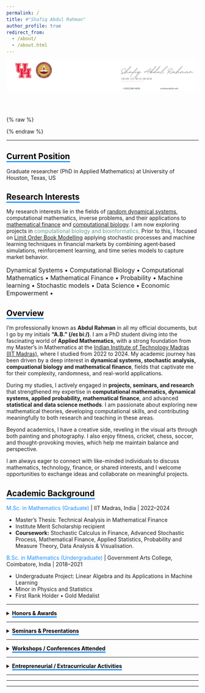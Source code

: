 ```yaml
---
permalink: /
title: #"Shafiq Abdul Rahman"
author_profile: true
redirect_from: 
  - /about/
  - /about.html
---
```

![Image Alt Text](/images/6.jpg)
<!-- Comment this line -->


<div id="typewriter-container" style="margin-top:30px; text-align:left;">
  <div id="typewriter" style="font-size:1.1em; color:#1E90FF; font-weight:500;"></div>
</div>

<style>
#typewriter::after {
  content: '|';
  color: #1E90FF;
  animation: blink 0.7s infinite;
}
@keyframes blink {
  0%, 50% { opacity: 1; }
  51%, 100% { opacity: 0; }
}
</style>

{% raw %}
<script>
document.addEventListener("DOMContentLoaded", function() {
  const text = "Hi, Welcome to my website! Thanks for stopping by — you can scroll down to see more 😄";
  const el = document.getElementById("typewriter");
  let i = 0;

  function type() {
    if (i < text.length) {
      el.textContent += text.charAt(i);
      i++;
      setTimeout(type, 70); // typing speed
    } else {
      // stop the blinking cursor after typing finishes
      el.style.setProperty("--blink", "none");
      const styleEl = document.createElement("style");
      styleEl.innerHTML = "#typewriter::after { animation: none; }";
      document.head.appendChild(styleEl);
    }
  }

  type();
});
</script>
{% endraw %}

---
## <span style="border-bottom: 3px solid #1E90FF; color: black; font-weight: bold;">Current Position</span>
Graduate researcher (PhD in Applied Mathematics) at University of Houston, Texas, US

          

## <span style="border-bottom: 3px solid #1E90FF; color: black; font-weight: bold;">Research Interests</span>
My research interests lie in the fields of [random dynamical systems](https://en.wikipedia.org/wiki/Random_dynamical_system), computational mathematics, inverse problems, and their applications to [mathematical finance](https://en.wikipedia.org/wiki/Mathematical_finance) and [computational biology](https://en.wikipedia.org/wiki/Computational_biology). I am now exploring projects in <span style="color: #5ea08cff ;">computational biology and bioinformatics.</span>  Prior to this, I focused on [Limit Order Book Modelling](https://www.5minutefinance.org/concepts/the-limit-order-book) applying stochastic processes and machine learning techniques in financial markets by combining agent‑based simulations, reinforcement learning, and time series models to capture market behavior.

<p style="font-size:16px;"> Dynamical Systems • Computational Biology • Computational Mathematics • Mathematical Finance • Probability • Machine learning • Stochastic models • Data Science  • Economic Empowerment •</p>


## <span style="border-bottom: 3px solid #1E90FF; color: black; font-weight: bold;">Overview</span>
I’m professionally known as **Abdul Rahman** in all my official documents, but I go by my initials **“A.B.” (/eɪ biː/)**. I am a PhD student diving into the fascinating world of **Applied Mathematics**, with a strong foundation from my Master’s in Mathematics at the [Indian Institute of Technology Madras (IIT Madras)](https://en.wikipedia.org/wiki/IIT_Madras), where I studied from 2022 to 2024. My academic journey has been driven by a deep interest in **dynamical systems, stochastic analysis, compuational biology and mathematical finance**, fields that captivate me for their complexity, randomness, and real-world applications.  

During my studies, I actively engaged in **projects, seminars, and research** that strengthened my expertise in **computational mathematics, dynamical systems, applied probability, mathematical finance**, and advanced **statistical and data science methods**. I am passionate about exploring new mathematical theories, developing computational skills, and contributing meaningfully to both research and teaching in these areas.  

Beyond academics, I have a creative side, reveling in the visual arts through both painting and photography. I also enjoy fitness, cricket, chess, soccer, and thought-provoking movies, which help me maintain balance and perspective.  

I am always eager to connect with like-minded individuals to discuss mathematics, technology, finance, or shared interests, and I welcome opportunities to exchange ideas and collaborate on meaningful projects.


## <span style="border-bottom: 3px solid #1E90FF; color: black; font-weight: bold;">Academic Background</span>
<span style="color: #1E90FF;">M.Sc. in Mathematics (Graduate)</span> | IIT Madras, India | 2022–2024  
- Master’s Thesis: Technical Analysis in Mathematical Finance  
- Institute Merit Scholarship recipient  
- **Coursework:** Stochastic Calculus in Finance, Advanced Stochastic Process, Mathematical Finance, Applied Statistics, Probability and Measure Theory, Data Analysis & Visualisation. 


<span style="color: #1E90FF;">B.Sc. in Mathematics (Undergraduate)</span> | Government Arts College, Coimbatore, India | 2018–2021  
- Undergraduate Project: Linear Algebra and its Applications in Machine Learning  <br>
- Minor in Physics and Statistics  
- First Rank Holder • Gold Medalist  


<!-- <details>
  <summary><span style="border-bottom: 3px solid #1E90FF; color: black; font-weight: bold;">Academic Background</summary>
  <span style="border-bottom: 3px solid #1E90FF; color: black; font-weight: bold;">M.Sc. in Mathematics (Graduate)</span> | IIT Madras, India | 2022–2024

- Master’s Thesis: Technical Analysis in Mathematical Finance <br>
- Institute Merit Scholarship recipient <br>
- Coursework: Stochastic Calculus in Finance, Advanced Stochastic Process, Mathematical Finance, Applied Statistics, Probability and Measure Theory, Data Analysis & Visualisation <br>



<span style="border-bottom: 3px solid #1E90FF; color: black; font-weight: bold;">B.Sc. in Mathematics (Undergraduate)</span> | Government Arts College, Coimbatore, India | 2018–2021

- Undergraduate Project: Linear Algebra and its Applications in Machine Learning <br>
- Minor in Physics and Statistics <br>
- First Rank Holder • Gold Medalist <br>

</details> -->

---

<details>
   <summary><span style="border-bottom: 3px solid #1E90FF; color: black; font-weight: bold;">Honors & Awards</span></summary>

  <ul>
    <li><b>2025:</b> Qualified CSIR NET, JRF — Eligible to be Assistant Professor in India</li>
    <li><b>2024:</b> Qualified National level Graduate Aptitude Test in Engineering (GATE)</li>
    <li><b>2022:</b> All India Rank – 196 in IIT-JAM (among 12,716 Math aspirants)</li>
    <li><b>2021:</b> Rank 1, Topper in Department of Mathematics, Government Arts College, Coimbatore</li>
    <li><b>2018:</b> District Runner, Mathematics Model Exam, CSI College of Engineering, Nilgiris, India</li>
    <li><b>2018:</b> Rank 1, Young Ramanujam of School Awardee, Dhanish Ahmed Institute of Engineering, Coimbatore</li>
    <li><b>2016:</b> Topper, Nilgiri District Achiever, Tamil Nadu School Associations</li>
    <li><b>2016:</b> Topper, Kaitlyn Jeyaraj & Bryan Wood Cash Award for Centum in Mathematics</li>
  </ul>
</details>

---
<details>
   <summary><span style="border-bottom: 3px solid #1E90FF; color: black; font-weight: bold;">Seminars & Presentations</span></summary>

  <ul>
    <li><b>June 2024:</b> Contributory lectures on "Gaussian Functions, Errors and Stirling’s Approximations" — Summer Workshop on Pure Mathematics</li>
    <li><b>April 2024:</b> Presented "Ito's Rule" proof under Prof. Neelesh Upadhye, IIT Madras — Mathematical Finance</li>
    <li><b>Feb 2024:</b> Proof of "Approximation of a class of functions by simple function using convolution and measure theory" under Prof. Barun Sarkar, IIT Madras — Advanced Stochastic Process</li>
    <li><b>Feb 2024:</b> Seminar on "Ito's Integration" for research scholars under Prof. Barun Sarkar, IIT Madras</li>
    <li><b>May 2023:</b> Seminar on "GCD over Euclidean Domains" — Mathematics Training and Talent Search Programme, IIT Madras</li>
    <li><b>May 2022:</b> Co-led discussion on "Significance of Eigenvalues and Eigenvectors" with Dr. Saranya, Government Arts College, Coimbatore</li>
  </ul>
</details>


---

<details>
  <summary><span style="border-bottom: 3px solid #1E90FF; color: black; font-weight: bold;">Workshops / Conferences Attended</span></summary>

  <ul>
    <li><b>2024:</b> Mini Course on Markov Chains by Prof. Manjunath Krishnapur, IISc Bangalore</li>
    <li><b>2024:</b> 5-day International FDP on Financial Mathematics, SPDE Theory, Mathematical Modeling — VIT AP University</li>
    <li><b>2024:</b> International Conference on Stochastic Calculus & Applications to Finance — Kings College London & IIT Madras</li>
    <li><b>2024:</b> Workshop on Valuation of Equity Options using Black-Scholes Model — IIQF</li>
    <li><b>2024:</b> Python in Finance & Open Range Breakout Strategy Workshop — StockGro at IIT Madras</li>
    <li><b>2024:</b> Statistical Modeling & Quant Challenge — Millennium Investment Management, IIT Madras</li>
    <li><b>2024:</b> Advanced Training School on PDEs & MATLAB — K. J. Somaiya College, Mumbai</li>
    <li><b>2023:</b> One-month Summer School integrating Linear Algebra, Probability, Markov Chains, Differential Equations — IIT Madras</li>
    <li><b>2023:</b> MTTS Programme — Linear Algebra, Complex Analysis, Topology, Module & Ring Theory, IIT Madras</li>
    <li><b>2023:</b> Mathematics In-house Symposium — IIT Madras</li>
    <li><b>2022:</b> National Conference on Computational Mathematics — NIT Puducherry</li>
    <li><b>2022:</b> Workshop on Nonlinear Phenomena in Mathematical Biology (Hybrid) — IIITM Gwalior</li>
    <li><b>2021:</b> NPTEL Modern Algebra Course — Madurai Kamaraj University</li>
    <li><b>2021:</b> KLA Workshop on AI & HPC in Semiconductor Manufacturing — IIT Madras</li>
    <li><b>2020:</b> Initiation into Linear Algebra — International Workshop, MAR Thoma College</li>
    <li><b>2020:</b> Vedic Mathematics & Foundations — Government Arts College, Coimbatore</li>
  </ul>
</details>

---


<details>
  <summary><span style="border-bottom: 3px solid #1E90FF; color: black; font-weight: bold;">Entrepreneurial / Extracurricular Activities</span></summary>

  <ul>
    <li><b>Founder</b> Theory & Thought, Guided thinking and mentorship in Mathematics and Statistics for Graduate Minds.(Jun 2025- Present)</li>
    <li><b>Organizer & Initiator:</b> Weekly Student Seminar Series, Mathematics Department, IIT Madras (Nov 2023 – May 2024)</li>
    <li><b>Student Chief Coordinator:</b> MTTS Programme, IIT Madras (May 2023) — Facilitated 150+ students</li>
    <li><b>Super Coordinator:</b> FORAYS 23, IIT Madras (Feb 2023) — Annual Math Fest</li>
    <li><b>Founder:</b> SMART CART OFFICIAL — Online art & craft studio (Jan 2019 – Jun 2025)
      <ul>
        <li>Freelance services: Portraits, Doodles, Logo Designing, Calligraphy</li>
        <li>Won 2nd prize, Heritage Centre IIT Madras Doodle Competition</li>
      </ul>
    </li>
    <li><b>Photographer:</b> EYES OF ABDUL — Photography & Videography Portfolio 
      <ul>
        <li>Tools: Adobe, Snapseed</li>
        <li>Galaxy Masterclass attendee, 2021 — Instructor: Mr. Auditya Venkatesh, Travel Photographer</li>
      </ul>
    </li>
  </ul>
</details>

---

<!-- 
<div style="margin-bottom:0; padding-bottom:0;">
  <video autoplay loop muted playsinline style="max-width:100%; height:auto; border-radius:12px;margin-bottom:0;">
    <source src="{{ '/images/f.mp4' | relative_url }}" type="video/mp4">
  </video>
</div> -->


---
---
<!-- ## Get in touch
- Email: [arahmans@uh.edu](arahmans@uh.edu)
- LinkedIn: [Abdul Rahman](https://www.linkedin.com/in/abdul-rahman-s/) -->

<!-- ## <span style="border-bottom: 3px solid #1E90FF; color: black;">Causes</span>
<p style="font-size:16px;"> Computational Mathematics• Dynamical Systems • Finance • Probability • Statistics • Machine learning • Stochastic models •  Data Science • Applied Mathematics  • Arts and Culture • Economic Empowerment</p> -->
<!-- 
<div style="border: 1px solid black; padding: 10px; margin: 10px; display: inline-block; float: right;">
  <a href="https://www.linkedin.com/in/abdul-rahman-s/">LinkedIn</a>
</div> -->



